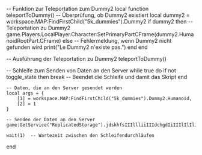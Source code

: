 -- Funktion zur Teleportation zum Dummy2
local function teleportToDummy()
    -- Überprüfung, ob Dummy2 existiert
    local dummy2 = workspace.MAP:FindFirstChild("5k_dummies").Dummy2
    if dummy2 then
        -- Teleportation zu Dummy2
        game.Players.LocalPlayer.Character:SetPrimaryPartCFrame(dummy2.HumanoidRootPart.CFrame)
    else
        -- Fehlermeldung, wenn Dummy2 nicht gefunden wird
        print("Le Dummy2 n'existe pas.")
    end
end

-- Ausführung der Teleportation zu Dummy2
teleportToDummy()

-- Schleife zum Senden von Daten an den Server
while true do
    if not toggle_state then
        break  -- Beendet die Schleife und damit das Skript
    end

    -- Daten, die an den Server gesendet werden
    local args = {
        [1] = workspace.MAP:FindFirstChild("5k_dummies").Dummy2.Humanoid,
        [2] = 1
    }

    -- Senden der Daten an den Server
    game:GetService("ReplicatedStorage").jdskhfsIIIllliiIIIdchgdIiIIIlIlIli:FireServer(unpack(args))

    wait(1)  -- Wartezeit zwischen den Schleifendurchläufen
end
